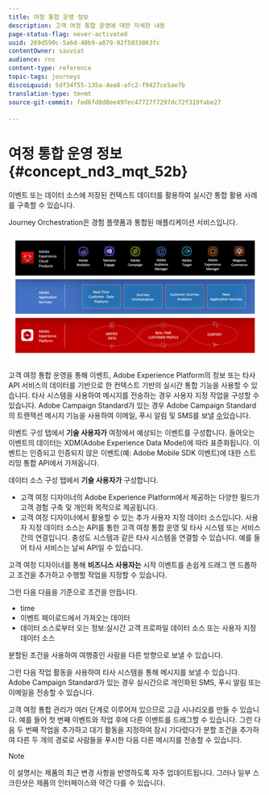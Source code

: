 ```yaml
---
title: 여정 통합 운영 정보
description: 고객 여정 통합 운영에 대한 자세한 내용
page-status-flag: never-activated
uuid: 269d590c-5a6d-40b9-a879-02f5033863fc
contentOwner: sauviat
audience: rns
content-type: reference
topic-tags: journeys
discoiquuid: 5df34f55-135a-4ea8-afc2-f9427ce5ae7b
translation-type: tm+mt
source-git-commit: fed6fd8d8ee497ec47727f7297dc72f319fabe27

---
```



# 여정 통합 운영 정보{#concept_nd3_mqt_52b}

이벤트 또는 데이터 소스에 저장된 컨텍스트 데이터를 활용하여 실시간 통합 활용 사례를 구축할 수 있습니다.

Journey Orchestration은 경험 플랫폼과 통합된 애플리케이션 서비스입니다.

![](../assets/journeydiagram.png)

고객 여정 통합 운영을 통해 이벤트, Adobe Experience Platform의 정보 또는 타사 API 서비스의 데이터를 기반으로 한 컨텍스트 기반의 실시간 통합 기능을 사용할 수 있습니다. 타사 시스템을 사용하여 메시지를 전송하는 경우 사용자 지정 작업을 구성할 수 있습니다. Adobe Campaign Standard가 있는 경우 Adobe Campaign Standard의 트랜잭션 메시지 기능을 사용하여 이메일, 푸시 알림 및 SMS를 보낼 [수](https://docs.adobe.com/content/help/en/campaign-standard/using/communication-channels/transactional-messaging/about-transactional-messaging.html)있습니다.

이벤트 구성 탭에서 **기술 사용자가** 여정에서 예상되는 이벤트를 구성합니다. 들어오는 이벤트의 데이터는 XDM(Adobe Experience Data Model)에 따라 표준화됩니다. 이벤트는 인증되고 인증되지 않은 이벤트(예: Adobe Mobile SDK 이벤트)에 대한 스트리밍 통합 API에서 가져옵니다.

데이터 소스 구성 탭에서 **기술 사용자가** 구성합니다.

* 고객 여정 디자이너의 Adobe Experience Platform에서 제공하는 다양한 필드가 고객 경험 구축 및 개인화 목적으로 제공됩니다.
* 고객 여정 디자이너에서 활용할 수 있는 추가 사용자 지정 데이터 소스입니다. 사용자 지정 데이터 소스는 API를 통한 고객 여정 통합 운영 및 타사 시스템 또는 서비스 간의 연결입니다. 충성도 시스템과 같은 타사 시스템을 연결할 수 있습니다. 예를 들어 타사 서비스는 날씨 API일 수 있습니다.

고객 여정 디자이너를 통해 **비즈니스 사용자는** 시작 이벤트를 손쉽게 드래그 앤 드롭하고 조건을 추가하고 수행할 작업을 지정할 수 있습니다.

그런 다음 다음을 기준으로 조건을 만듭니다.

* time
* 이벤트 페이로드에서 가져오는 데이터
* 데이터 소스로부터 오는 정보:실시간 고객 프로파일 데이터 소스 또는 사용자 지정 데이터 소스

분할된 조건을 사용하여 여행중인 사람을 다른 방향으로 보낼 수 있습니다.

그런 다음 작업 활동을 사용하여 타사 시스템을 통해 메시지를 보낼 수 있습니다. Adobe Campaign Standard가 있는 경우 실시간으로 개인화된 SMS, 푸시 알림 또는 이메일을 전송할 수 있습니다.

고객 여정 통합 관리가 여러 단계로 이루어져 있으므로 고급 시나리오를 만들 수 있습니다. 예를 들어 첫 번째 이벤트와 작업 후에 다른 이벤트를 드래그할 수 있습니다. 그런 다음 두 번째 작업을 추가하고 대기 활동을 지정하여 잠시 기다렸다가 분할 조건을 추가하여 다른 두 개의 경로로 사람들을 푸시한 다음 다른 메시지를 전송할 수 있습니다.

>[!NOTE]
>
>이 설명서는 제품의 최근 변경 사항을 반영하도록 자주 업데이트됩니다. 그러나 일부 스크린샷은 제품의 인터페이스와 약간 다를 수 있습니다.

